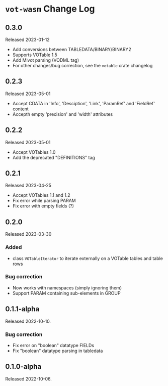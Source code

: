 # `vot-wasm` Change Log

## 0.3.0

Released 2023-01-12

* Add conversions between TABLEDATA/BINARY/BINARY2
* Supports VOTable 1.5
* Add Mivot parsing (VODML tag)
* For other changes/bug correction, see the `votable` crate changelog


## 0.2.3

Released 2023-05-01

* Accept CDATA in 'Info', 'Desciption', 'Link', 'ParamRef' and 'FieldRef' content
* Accepth empty 'precision' and 'width' attributes

## 0.2.2

Released 2023-05-01

* Accept VOTables 1.0
* Add the deprecated "DEFINITIONS" tag


## 0.2.1

Released 2023-04-25

* Accept VOTables 1.1 and 1.2
* Fix error while parsing PARAM
* Fix error with empty fields (?)


## 0.2.0

Released 2023-03-30

### Added

* class `VOTableIterator` to iterate externally on a VOTable
  tables and table rows

### Bug correction

* Now works with namespaces (simply ignoring them)
* Support PARAM containing sub-elements in GROUP


## 0.1.1-alpha

Released 2022-10-10.

### Bug correction

* Fix error on "boolean" datatype FIELDs
* Fix "boolean" datatype parsing in tabledata


## 0.1.0-alpha

Released 2022-10-06.

